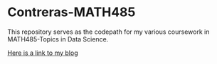 # Contreras-MATH485

This repository serves as the codepath for my various coursework in MATH485-Topics in Data Science.

[Here is a link to my blog](https://jonwithjesus.wordpress.com/)

